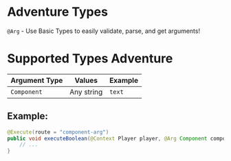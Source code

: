 # Adventure Types

`@Arg` - Use Basic Types to easily validate, parse, and get arguments!

# Supported Types Adventure

| Argument Type | Values     | Example |
| ------------- | ---------- | ------- |
| `Component`   | Any string | `text`  |

## Example:

```java Example.java
@Execute(route = "component-arg")
public void executeBoolean(@Context Player player, @Arg Component component) {
    // ...
}

```
